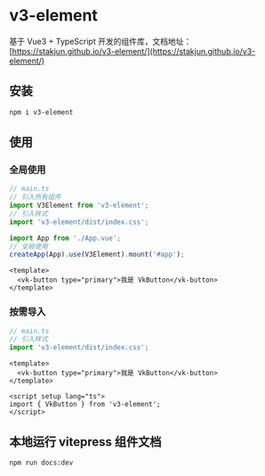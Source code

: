 # v3-element

基于 Vue3 + TypeScript 开发的组件库，文档地址：[https://stakjun.github.io/v3-element/](https://stakjun.github.io/v3-element/)

## 安装

```sh
npm i v3-element
```

## 使用

### 全局使用

```ts
// main.ts
// 引入所有组件
import V3Element from 'v3-element';
// 引入样式
import 'v3-element/dist/index.css';

import App from './App.vue';
// 全局使用
createApp(App).use(V3Element).mount('#app');
```

```vue
<template>
  <vk-button type="primary">我是 VkButton</vk-button>
</template>
```

### 按需导入

```ts
// main.ts
// 引入样式
import 'v3-element/dist/index.css';
```

```vue
<template>
  <vk-button type="primary">我是 VkButton</vk-button>
</template>

<script setup lang="ts">
import { VkButton } from 'v3-element';
</script>
```

## 本地运行 vitepress 组件文档

```sh
npm run docs:dev
```
